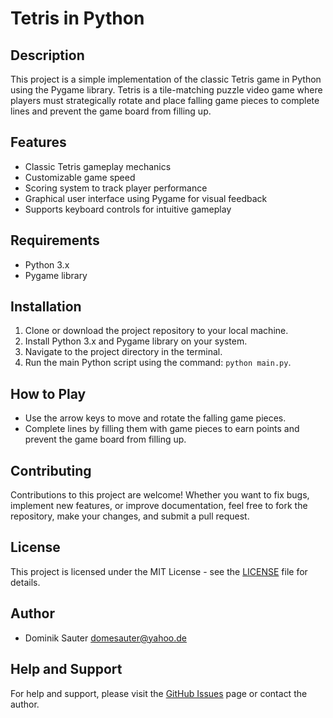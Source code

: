 # Tetris in Python

## Description
This project is a simple implementation of the classic Tetris game in Python using the Pygame library. Tetris is a tile-matching puzzle video game where players must strategically rotate and place falling game pieces to complete lines and prevent the game board from filling up.

## Features
- Classic Tetris gameplay mechanics
- Customizable game speed
- Scoring system to track player performance
- Graphical user interface using Pygame for visual feedback
- Supports keyboard controls for intuitive gameplay

## Requirements
- Python 3.x
- Pygame library

## Installation
1. Clone or download the project repository to your local machine.
2. Install Python 3.x and Pygame library on your system.
3. Navigate to the project directory in the terminal.
4. Run the main Python script using the command: `python main.py`.

## How to Play
- Use the arrow keys to move and rotate the falling game pieces.
- Complete lines by filling them with game pieces to earn points and prevent the game board from filling up.

## Contributing
Contributions to this project are welcome! Whether you want to fix bugs, implement new features, or improve documentation, feel free to fork the repository, make your changes, and submit a pull request.

## License
This project is licensed under the MIT License - see the [LICENSE](LICENSE) file for details.

## Author
- Dominik Sauter <domesauter@yahoo.de>

## Help and Support
For help and support, please visit the [GitHub Issues](https://github.com/domsauter/Tetris/issues) page or contact the author.